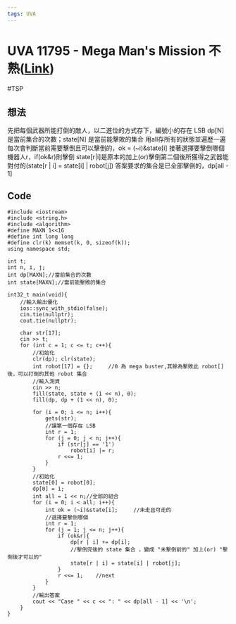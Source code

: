```yaml
---
tags: UVA
---
```

# UVA 11795 - Mega Man's Mission 不熟([Link](https://onlinejudge.org/external/117/11795.pdf))
#TSP

## 想法
先把每個武器所能打倒的敵人，以二進位的方式存下，編號小的存在 LSB
dp[N] 是當前集合的次數；state[N] 是當前能擊敗的集合
用all存所有的狀態並遍歷一遍
每次會判斷當前需要擊倒且可以擊倒的，ok = (~i)&state[i]
接著選擇要擊倒哪個機器人r，if(ok&r)則擊倒
state[r|i]是原本的加上(or)擊倒第二個後所獲得之武器能對付的(state[r | i] = state[i] | robot[j])
答案要求的集合是已全部擊倒的，dp[all - 1]

## Code
```c=
#include <iostream>
#include <string.h>
#include <algorithm>
#define MAXN 1<<16
#define int long long
#define clr(k) memset(k, 0, sizeof(k));
using namespace std;

int t;
int n, i, j;
int dp[MAXN];//當前集合的次數
int state[MAXN];//當前能擊敗的集合

int32_t main(void){
	//輸入輸出優化
	ios::sync_with_stdio(false);
	cin.tie(nullptr);
	cout.tie(nullptr);

    char str[17];
	cin >> t;
	for (int c = 1; c <= t; c++){
		//初始化
		clr(dp); clr(state);
        int robot[17] = {};		//0 為 mega buster,其餘為擊敗此 robot[] 後，可以打倒的其他 robot 集合
		//輸入測資
		cin >> n;
        fill(state, state + (1 << n), 0);
        fill(dp, dp + (1 << n), 0);

        for (i = 0; i <= n; i++){
            gets(str);
            //讓第一個存在 LSB
            int r = 1;
            for (j = 0; j < n; j++){
                if (str[j] == '1')
                    robot[i] |= r;
                r <<= 1;
            }
        }
		//初始化
        state[0] = robot[0];
        dp[0] = 1;
        int all = 1 << n;//全部的組合
        for (i = 0; i < all; i++){
            int ok = (~i)&state[i];		//未走且可走的
            //選擇要擊倒哪個
            int r = 1;
            for (j = 1; j <= n; j++){
                if (ok&r){
                    dp[r | i] += dp[i];
                    //擊倒完後的 state 集合 ，變成 "未擊倒前的" 加上(or) "擊倒後才可以的"
                    state[r | i] = state[i] | robot[j];
                }
                r <<= 1;	//next
            }
        }
		//輸出答案
		cout << "Case " << c << ": " << dp[all - 1] << '\n';
	}
}
```
